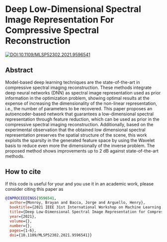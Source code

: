 # Deep Low-Dimensional Spectral Image Representation For Compressive Spectral Reconstruction

[![DOI:10.1109/MLSP52302.2021.9596541](https://zenodo.org/badge/DOI/10.1109/MLSP52302.2021.9596541.svg)](https://doi.org/10.1109/MLSP52302.2021.9596541)

## Abstract

Model-based deep learning techniques are the state-of-the-art in compressive spectral imaging reconstruction. These methods integrate deep neural networks (DNN) as spectral image representation used as prior information in the optimization problem, showing optimal results at the expense of increasing the dimensionality of the non-linear representation, i.e., the number of parameters to be recovered. This paper proposes an autoencoder-based network that guarantees a low-dimensional spectral representation through feature reduction, which can be used as prior in the compressive spectral imaging reconstruction. Additionally, based on the experimental observation that the obtained low dimensional spectral representation preserves the spatial structure of the scene, this work exploits the sparsity in the generated feature space by using the Wavelet basis to reduce even more the dimensionally of the inverse problem. The proposed method shows improvements up to 2 dB against state-of-the-art methods.

## How to cite
If this code is useful for your and you use it in an academic work, please consider citing this paper as


```bib
@INPROCEEDINGS{9596541,
  author={Monroy, Brayan and Bacca, Jorge and Arguello, Henry},
  booktitle={2021 IEEE 31st International Workshop on Machine Learning for Signal Processing (MLSP)}, 
  title={Deep Low-Dimensional Spectral Image Representation for Compressive Spectral Reconstruction}, 
  year={2021},
  volume={},
  number={},
  pages={1-6},
  doi={10.1109/MLSP52302.2021.9596541}}
```
